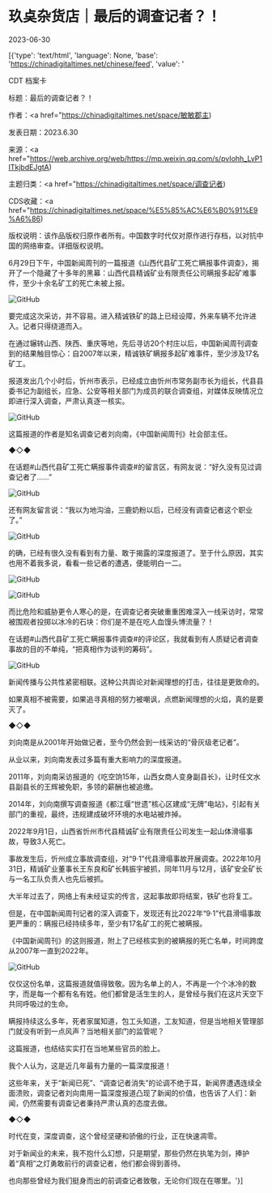 # 玖奌杂货店｜最后的调查记者？！

2023-06-30

[{'type': 'text/html', 'language': None, 'base': 'https://chinadigitaltimes.net/chinese/feed', 'value': '

CDT 档案卡

标题：最后的调查记者？！

作者：<a href="https://chinadigitaltimes.net/space/敏敏郡主)

发表日期：2023.6.30

来源：<a href="https://web.archive.org/web/https://mp.weixin.qq.com/s/pvIohh_LvP1ITkjbdEJgtA)

主题归类：<a href="https://chinadigitaltimes.net/space/调查记者)

CDS收藏：<a href="https://chinadigitaltimes.net/space/%E5%85%AC%E6%B0%91%E9%A6%86)

版权说明：该作品版权归原作者所有。中国数字时代仅对原作进行存档，以对抗中国的网络审查。详细版权说明。





6月29日下午，中国新闻周刊的一篇报道《山西代县矿工死亡瞒报事件调查》，揭开了一个隐藏了十多年的黑幕：山西代县精诚矿业有限责任公司瞒报多起矿难事件，至少十余名矿工的死亡未被上报。

![GitHub](https://chinadigitaltimes.net/chinese/files/2023/06/post-697744-649f5ee268e6c.png)

要完成这次采访，并不容易。进入精诚铁矿的路上已经设障，外来车辆不允许进入。记者只得绕道而入。

在通过辗转山西、陕西、重庆等地，先后寻访20个村庄以后，中国新闻周刊调查到的结果触目惊心：自2007年以来，精诚铁矿瞒报多起矿难事件，至少涉及17名矿工。

报道发出几个小时后，忻州市表示，已经成立由忻州市常务副市长为组长，代县县委书记为副组长，应急、公安等相关部门为成员的联合调查组，对媒体反映情况立即进行深入调查，严肃认真逐一核实。

![GitHub](https://chinadigitaltimes.net/chinese/files/2023/06/post-697744-649f5ee274fbe.png)

这篇报道的作者是知名调查记者刘向南，《中国新闻周刊》社会部主任。

◆◇◆

在话题#山西代县矿工死亡瞒报事件调查#的留言区，有网友说：“好久没有见过调查记者了……”

![GitHub](https://chinadigitaltimes.net/chinese/files/2023/06/post-697744-649f5ee27cf15.)

还有网友留言说：“我以为地沟油，三鹿奶粉以后，已经没有调查记者这个职业了。”

![GitHub](https://chinadigitaltimes.net/chinese/files/2023/06/post-697744-649f5ee2846c1.)

的确，已经有很久没有看到有力量、敢于揭露的深度报道了。至于什么原因，其实也用不着我多说，看看一些记者的遭遇，便能明白一二。

![GitHub](https://chinadigitaltimes.net/chinese/files/2023/06/post-697744-649f5ee28a720.png)

![GitHub](https://chinadigitaltimes.net/chinese/files/2023/06/post-697744-649f5ee290af5.png)

而比危险和威胁更令人寒心的是，在调查记者突破重重困难深入一线采访时，常常被围观者投掷以冰冷的石块：你们是不是在吃人血馒头博流量？！

在话题#山西代县矿工死亡瞒报事件调查#的评论区，我就看到有人质疑记者调查事故的目的不单纯，“把真相作为谈判的筹码”。

![GitHub](https://chinadigitaltimes.net/chinese/files/2023/06/post-697744-649f5ee2968f7.png)

新闻传播与公共性紧密相联。这种公共舆论对新闻理想的打击，往往是更致命的。

如果真相不被需要，如果追寻真相的努力被嘲讽，点燃新闻理想的火焰，真的是要灭了。

◆◇◆

刘向南是从2001年开始做记者，至今仍然会到一线采访的“骨灰级老记者”。

从业以来，刘向南发表过多篇有重大影响力的深度报道。

2011年，刘向南采访报道的《吃空饷15年，山西女商人变身副县长》，让时任文水县副县长的王辉被免职，多领的薪酬也被追缴。

2014年，刘向南撰写调查报道《都江堰“世遗”核心区建成“无牌”电站》，引起有关部门的重视，最终，违规建成破坏环境的水电站被炸掉。

2022年9月1日，山西省忻州市代县精诚矿业有限责任公司发生一起山体滑塌事故，导致3人死亡。

事故发生后，忻州成立事故调查组，对“9·1”代县滑塌事故开展调查。2022年10月31日，精诚矿业董事长王东良和矿长韩振宇被抓，同年11月与12月，该矿安全矿长与一名工队负责人也先后被抓。

大半年过去了，网络上有未经证实的传言，这起事故即将结案，铁矿也将复工。

但是，在中国新闻周刊记者的深入调查下，发现还有比2022年“9·1”代县滑塌事故更严重的：瞒报已经持续多年，至少有17名矿工的死亡被瞒报。

《中国新闻周刊》的这则报道，附上了已经核实到的被瞒报的死亡名单，时间跨度从2007年一直到2022年。

![GitHub](https://chinadigitaltimes.net/chinese/files/2023/06/post-697744-649f5ee2a2ae9.)

仅仅这份名单，这篇报道就值得致敬。因为名单上的人，不再是一个个冰冷的数字，而是每一个都有名有姓。他们都曾是活生生的人，是曾经与我们在这片天空下共同呼吸过的生命。

瞒报持续这么多年，死者家属知道，包工头知道，工友知道，但是当地相关管理部门就没有听到一点风声？当地相关部门的监管呢？

这篇报道，也结结实实打在当地某些官员的脸上。

我个人认为，这是近几年最有力量的一篇深度报道！

这些年来，关于“新闻已死”、“调查记者消失”的论调不绝于耳，新闻界遭遇连续全面溃败，调查记者刘向南用一篇深度报道凸现了新闻的价值，也告诉了人们：新闻，仍然需要有调查记者秉持严肃认真的态度去做。

◆◇◆

时代在变，深度调查，这个曾经坚硬和骄傲的行业，正在快速凋零。

对于新闻业的未来，我不抱什么幻想，只是期望，那些仍然在执笔为剑，捧护着“真相”之灯勇敢前行的调查记者，他们都会得到善待。

也向那些曾经为我们挺身而出的前调查记者致敬，无论你们现在在哪里。'}]